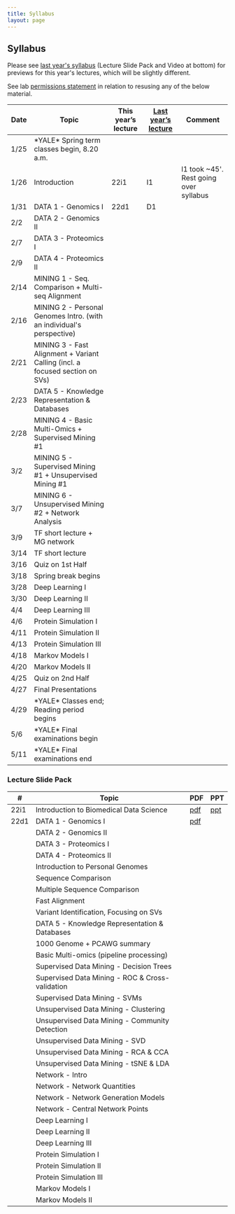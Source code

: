 ```yaml
---
title: Syllabus
layout: page
---
```



## Syllabus

Please see [last year's syllabus](http://cbb752b21.gersteinlab.org/syllabus) (Lecture Slide Pack and Video at bottom) for previews for this year's lectures, which will be slightly different.

See lab [permissions statement](https://sites.gersteinlab.org/permissions/) in relation to resusing any of the below material.


| Date | Topic                                                                        | This year’s lecture | [Last year’s lecture](http://cbb752b21.gersteinlab.org/syllabus) | Comment                                |
| ---- | ---------------------------------------------------------------------------- | ------------------- | ---------------------------------------------------------------- | -------------------------------------- |
| 1/25 | \*YALE\* Spring term classes begin, 8.20 a.m.                                |                     |                                                                  |                                        |
| 1/26 | Introduction                                                                 | 22i1                | I1                                                               | l1 took ~45'. Rest going over syllabus |
| 1/31 | DATA 1 - Genomics I                                                          | 22d1                | D1                                                               |                                        |
| 2/2  | DATA 2 - Genomics II                                                         |                     |                                                                  |                                        |
| 2/7  | DATA 3 - Proteomics I                                                        |                     |                                                                  |                                        |
| 2/9  | DATA 4 - Proteomics II                                                       |                     |                                                                  |                                        |
| 2/14 | MINING 1 - Seq. Comparison + Multi-seq Alignment                             |                     |                                                                  |                                        |
| 2/16 | MINING 2 - Personal Genomes Intro. (with an individual's perspective)        |                     |                                                                  |                                        |
| 2/21 | MINING 3 - Fast Alignment + Variant Calling (incl. a focused section on SVs) |                     |                                                                  |                                        |
| 2/23 | DATA 5 - Knowledge Representation & Databases                                |                     |                                                                  |                                        |
| 2/28 | MINING 4 - Basic Multi-Omics + Supervised Mining #1                          |                     |                                                                  |                                        |
| 3/2  | MINING 5 - Supervised Mining #1 + Unsupervised Mining #1                     |                     |                                                                  |                                        |
| 3/7  | MINING 6 - Unsupervised Mining #2 + Network Analysis                         |                     |                                                                  |                                        |
| 3/9  | TF short lecture + MG network                                                |                     |                                                                  |                                        |
| 3/14 | TF short lecture                                                             |                     |                                                                  |                                        |
| 3/16 | Quiz on 1st Half                                                             |                     |                                                                  |                                        |
| 3/18 | Spring break begins                                                          |                     |                                                                  |                                        |
| 3/28 | Deep Learning I                                                              |                     |                                                                  |                                        |
| 3/30 | Deep Learning II                                                             |                     |                                                                  |                                        |
| 4/4  | Deep Learning III                                                            |                     |                                                                  |                                        |
| 4/6  | Protein Simulation I                                                         |                     |                                                                  |                                        |
| 4/11 | Protein Simulation II                                                        |                     |                                                                  |                                        |
| 4/13 | Protein Simulation III                                                       |                     |                                                                  |                                        |
| 4/18 | Markov Models I                                                              |                     |                                                                  |                                        |
| 4/20 | Markov Models II                                                             |                     |                                                                  |                                        |
| 4/25 | Quiz on 2nd Half                                                             |                     |                                                                  |                                        |
| 4/27 | Final Presentations                                                          |                     |                                                                  |                                        |
| 4/29 | \*YALE\* Classes end; Reading period begins                                  |                     |                                                                  |                                        |
| 5/6  | \*YALE\* Final examinations begin                                            |                     |                                                                  |                                        |
| 5/11 | \*YALE\* Final examinations end                                              |                     |                                                                  |                                        |


### Lecture Slide Pack

| #    | Topic                                           | PDF                                                                                                       | PPT                                                                                                       |
| ---- | ----------------------------------------------- | --------------------------------------------------------------------------------------------------------- | --------------------------------------------------------------------------------------------------------- |
| 22i1 | Introduction to Biomedical Data Science         | [pdf](http://files2.gersteinlab.org/public-docs/2022/01.31/cbb752-MG-spr22-22i1-biomed-datasci-intro.pdf) | [ppt](http://files2.gersteinlab.org/public-docs/2022/01.31/cbb752-MG-spr22-22i1-biomed-datasci-intro.ppt) |
| 22d1 | DATA 1 - Genomics I                             | [pdf](http://files2.gersteinlab.org/public-docs/2022/01.31/220131_Genomics_I_handout_version.pdf)         |                                                                                                           |
|      | DATA 2 - Genomics II                            |                                                                                                           |                                                                                                           |
|      | DATA 3 - Proteomics I                           |                                                                                                           |                                                                                                           |
|      | DATA 4 - Proteomics II                          |                                                                                                           |                                                                                                           |
|      | Introduction to Personal Genomes                |                                                                                                           |                                                                                                           |
|      | Sequence Comparison                             |                                                                                                           |                                                                                                           |
|      | Multiple Sequence Comparison                    |                                                                                                           |                                                                                                           |
|      | Fast Alignment                                  |                                                                                                           |                                                                                                           |
|      | Variant Identification, Focusing on SVs         |                                                                                                           |                                                                                                           |
|      | DATA 5 - Knowledge Representation & Databases   |                                                                                                           |                                                                                                           |
|      | 1000 Genome + PCAWG summary                     |                                                                                                           |                                                                                                           |
|      | Basic Multi-omics (pipeline processing)         |                                                                                                           |                                                                                                           |
|      | Supervised Data Mining - Decision Trees         |                                                                                                           |                                                                                                           |
|      | Supervised Data Mining - ROC & Cross-validation |                                                                                                           |                                                                                                           |
|      | Supervised Data Mining - SVMs                   |                                                                                                           |                                                                                                           |
|      | Unsupervised Data Mining - Clustering           |                                                                                                           |                                                                                                           |
|      | Unsupervised Data Mining - Community Detection  |                                                                                                           |                                                                                                           |
|      | Unsupervised Data Mining - SVD                  |                                                                                                           |                                                                                                           |
|      | Unsupervised Data Mining - RCA & CCA            |                                                                                                           |                                                                                                           |
|      | Unsupervised Data Mining - tSNE & LDA           |                                                                                                           |                                                                                                           |
|      | Network - Intro                                 |                                                                                                           |                                                                                                           |
|      | Network - Network Quantities                    |                                                                                                           |                                                                                                           |
|      | Network - Network Generation Models             |                                                                                                           |                                                                                                           |
|      | Network - Central Network Points                |                                                                                                           |                                                                                                           |
|      | Deep Learning I                                 |                                                                                                           |                                                                                                           |
|      | Deep Learning II                                |                                                                                                           |                                                                                                           |
|      | Deep Learning III                               |                                                                                                           |                                                                                                           |
|      | Protein Simulation I                            |                                                                                                           |                                                                                                           |
|      | Protein Simulation II                           |                                                                                                           |                                                                                                           |
|      | Protein Simulation III                          |                                                                                                           |                                                                                                           |
|      | Markov Models I                                 |                                                                                                           |                                                                                                           |
|      | Markov Models II                                |                                                                                                           |                                                                                                           |

